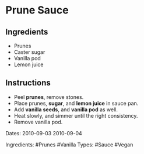 # Prune Sauce

## Ingredients

* Prunes
* Caster sugar
* Vanilla pod
* Lemon juice

## Instructions

* Peel **prunes**, remove stones.
* Place prunes, **sugar**, and **lemon juice** in sauce pan.
* Add **vanilla seeds**, and **vanilla pod** as well.
* Heat slowly, and simmer until the right consistency.
* Remove vanilla pod.

Dates: 2010-09-03 2010-09-04

Ingredients: #Prunes #Vanilla
Types: #Sauce #Vegan
